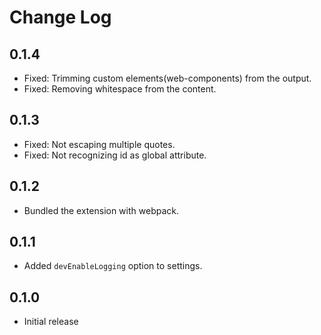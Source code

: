 # Change Log

## 0.1.4

- Fixed: Trimming custom elements(web-components) from the output.
- Fixed: Removing whitespace from the content.

## 0.1.3

- Fixed: Not escaping multiple quotes.
- Fixed: Not recognizing id as global attribute.

## 0.1.2

- Bundled the extension with webpack.

## 0.1.1

- Added `devEnableLogging` option to settings.

## 0.1.0

- Initial release
